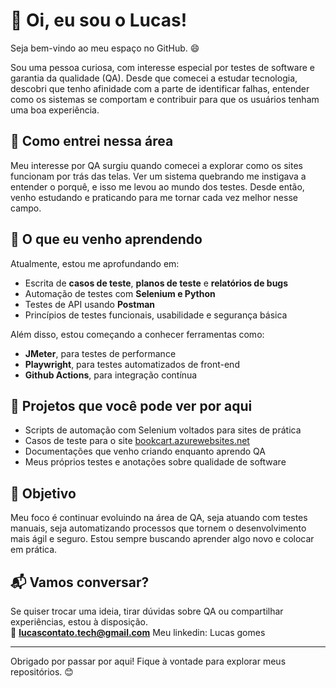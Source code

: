 # 👋 Oi, eu sou o Lucas!

Seja bem-vindo ao meu espaço no GitHub. 😄

Sou uma pessoa curiosa, com interesse especial por testes de software e garantia da qualidade (QA). Desde que comecei a estudar tecnologia, descobri que tenho afinidade com a parte de identificar falhas, entender como os sistemas se comportam e contribuir para que os usuários tenham uma boa experiência.

## 🚀 Como entrei nessa área

Meu interesse por QA surgiu quando comecei a explorar como os sites funcionam por trás das telas. Ver um sistema quebrando me instigava a entender o porquê, e isso me levou ao mundo dos testes. Desde então, venho estudando e praticando para me tornar cada vez melhor nesse campo.

## 🧪 O que eu venho aprendendo

Atualmente, estou me aprofundando em:

- Escrita de **casos de teste**, **planos de teste** e **relatórios de bugs**
- Automação de testes com **Selenium e Python**
- Testes de API usando **Postman**
- Princípios de testes funcionais, usabilidade e segurança básica

Além disso, estou começando a conhecer ferramentas como:

- **JMeter**, para testes de performance
- **Playwright**, para testes automatizados de front-end
- **Github Actions**, para integração contínua

## 📁 Projetos que você pode ver por aqui

- Scripts de automação com Selenium voltados para sites de prática
- Casos de teste para o site [bookcart.azurewebsites.net](https://bookcart.azurewebsites.net)
- Documentações que venho criando enquanto aprendo QA
- Meus próprios testes e anotações sobre qualidade de software

## 🎯 Objetivo

Meu foco é continuar evoluindo na área de QA, seja atuando com testes manuais, seja automatizando processos que tornem o desenvolvimento mais ágil e seguro. Estou sempre buscando aprender algo novo e colocar em prática.

## 📬 Vamos conversar?

Se quiser trocar uma ideia, tirar dúvidas sobre QA ou compartilhar experiências, estou à disposição.  
📧 **lucascontato.tech@gmail.com**
Meu linkedin: Lucas gomes

---

Obrigado por passar por aqui! Fique à vontade para explorar meus repositórios. 😊

